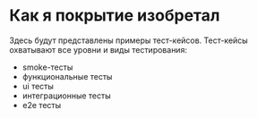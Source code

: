 # Как я покрытие изобретал

Здесь будут представлены примеры тест-кейсов. 
Тест-кейсы охватывают все уровни и виды тестирования:
 - smoke-тесты
 - функциональные тесты
 - ui тесты
 - интеграционные тесты
 - e2e тесты